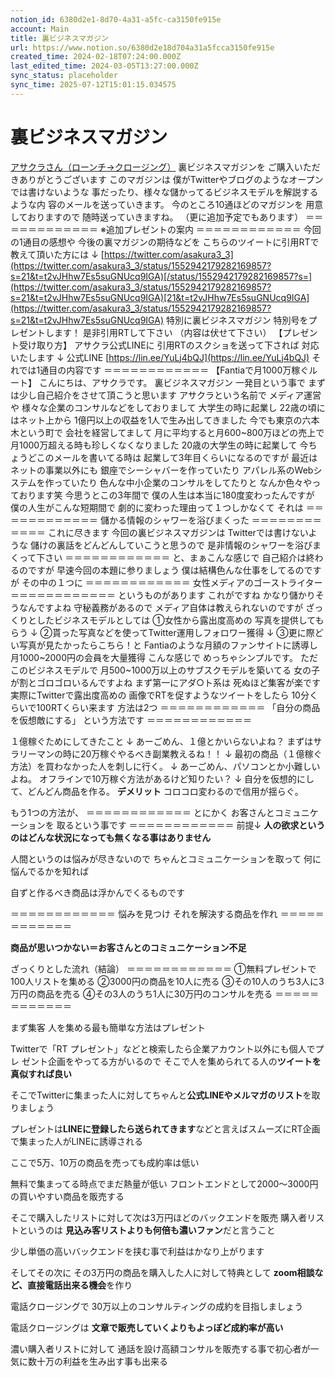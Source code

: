 ```yaml
---
notion_id: 6380d2e1-8d70-4a31-a5fc-ca3150fe915e
account: Main
title: 裏ビジネスマガジン
url: https://www.notion.so/6380d2e18d704a31a5fcca3150fe915e
created_time: 2024-02-18T07:24:00.000Z
last_edited_time: 2024-03-05T13:27:00.000Z
sync_status: placeholder
sync_time: 2025-07-12T15:01:15.034575
---
```

# 裏ビジネスマガジン

[アサクラさん（ローンチ→クロージング）](https://www.notion.so/e229763b23094abaa684f41a37ba7ff0) 
  裏ビジネスマガジンを
  ご購入いただきありがとうございます
  このマガジンは
  僕がTwitterやブログのようなオープンでは書けないような
  事だったり、様々な儲かってるビジネスモデルを解説するような内
  容のメールを送っていきます。
  今のところ10通ほどのマガジンを
  用意しておりますので
  随時送っていきますね。
  （更に追加予定でもあります）
  ＝＝＝＝＝＝＝＝＝＝＝＝
  ※追加プレゼントの案内
  ＝＝＝＝＝＝＝＝＝＝＝＝
  今回の1通目の感想や
  今後の裏マガジンの期待などを
  こちらのツイートに引用RTで教えて頂いた方には
  ↓
  [https://twitter.com/asakura3_3](https://twitter.com/asakura3_3/status/1552942179282169857?s=21&t=t2vJHhw7Es5suGNUcq9IGA)[/status/1552942179282169857?s=](https://twitter.com/asakura3_3/status/1552942179282169857?s=21&t=t2vJHhw7Es5suGNUcq9IGA)[21&t=t2vJHhw7Es5suGNUcq9IGA](https://twitter.com/asakura3_3/status/1552942179282169857?s=21&t=t2vJHhw7Es5suGNUcq9IGA)
  特別に裏ビジネスマガジン
  特別号をプレゼントします！
  是非引用RTして下さい
  （内容は伏せて下さい）
  【プレゼント受け取り方】
  アサクラ公式LINEに
  引用RTのスクショを送って下されば
  対応いたします
  ↓
  公式LINE
  [https://lin.ee/YuLj4bQJ](https://lin.ee/YuLj4bQJ)
  それでは1通目の内容です
  ＝＝＝＝＝＝＝＝＝＝＝＝
  【Fantiaで月1000万稼ぐルート】
  こんにちは、アサクラです。
  裏ビジネスマガジン
  一発目という事で
  まずは少し自己紹介をさせて頂こうと思います
  アサクラという名前で
  メディア運営や
  様々な企業のコンサルなどをしておりまして
  大学生の時に起業し
  22歳の頃にはネット上から
  1億円以上の収益を1人で生み出してきました
  今でも東京の六本木という町で
  会社を経営してまして
  月に平均すると月600~800万ほどの売上で
  月1000万超える時も珍しくなくなりました
  20歳の大学生の時に起業して
  今ちょうどこのメールを書いてる時は
  起業して3年目くらいになるのですが
  最近はネットの事業以外にも
  銀座でシーシャバーを作っていたり
  アパレル系のWebシステムを作っていたり
  色んな中小企業のコンサルをしてたりと
  なんか色々やっております笑
  今思うとこの3年間で
  僕の人生は本当に180度変わったんですが
  僕の人生がこんな短期間で
  劇的に変わった理由って１つしかなくて
  それは
  ＝＝＝＝＝＝＝＝＝＝＝＝
  儲かる情報のシャワーを浴びまくった
  ＝＝＝＝＝＝＝＝＝＝＝＝
  これに尽きます
  今回の裏ビジネスマガジンは
  Twitterでは書けないような
  儲けの裏話をどんどんしていこうと思うので
  是非情報のシャワーを浴びまくって下さい
  ＝＝＝＝＝＝＝＝＝＝＝＝
  と、まぁこんな感じで
  自己紹介は終わるのですが
  早速今回の本題に参りましょう
  僕は結構色んな仕事をしてるのですが
  その中の１つに
  ＝＝＝＝＝＝＝＝＝＝＝＝
  女性メディアのゴーストライター
  ＝＝＝＝＝＝＝＝＝＝＝＝
  というものがあります
  これがですね
  かなり儲かりそうなんですよね
  守秘義務があるので
  メディア自体は教えられないのですが
  ざっくりとしたビジネスモデルとしては
  ①女性から露出度高めの
  写真を提供してもらう
  ↓
  ②貰った写真などを使ってTwitter運用しフォロワー獲得
  ↓
  ③更に際どい写真が見たかったらこちら！と
  Fantiaのような月額のファンサイトに誘導し
  月1000~2000円の会員を大量獲得
  こんな感じで
  めっちゃシンプルです。
  ただこのビジネスモデルで
  月500~1000万以上のサブスクモデルを築いてる
  女の子が割とゴロゴロいるんですよね
  まず第一にアダ○ト系は
  死ぬほど集客が楽です
  実際にTwitterで露出度高めの
  画像でRTを促すようなツイートをしたら
  10分くらいで100RTくらい来ます
  方法は2つ
  ＝＝＝＝＝＝＝＝＝＝＝＝
  「自分の商品を仮想敵にする」
という方法です
  ＝＝＝＝＝＝＝＝＝＝＝＝
  
  １億稼ぐためにしてきたこと
  ↓
  あーごめん、１億とかいらないよね？
まずはサラリーマンの時に20万稼ぐやるべき副業教えるね！！
  ↓
  最初の商品（１億稼ぐ方法）を買わなかった人を刺しに行く。
  ↓
  あーごめん、パソコンとか小難しいよね。
オフラインで10万稼ぐ方法があるけど知りたい？
  ↓
  自分を仮想的にして、どんどん商品を作る。
  **デメリット**
  コロコロ変わるので信用が揺らぐ。
  
  
  
  もう1つの方法が、
  ＝＝＝＝＝＝＝＝＝＝＝＝
  とにかく
お客さんとコミュニケーションを
取るという事です
  ＝＝＝＝＝＝＝＝＝＝＝＝
  前提↓
  **人の欲求というのはどんな状況になっても無くなる事はありません**
  
  人間というのは悩みが尽きないので
ちゃんとコミュニケーションを取って
何に悩んでるかを知れば
  
  自ずと作るべき商品は浮かんでくるものです
  
  ＝＝＝＝＝＝＝＝＝＝＝＝
  悩みを見つけ
それを解決する商品を作れ
  ＝＝＝＝＝＝＝＝＝＝＝＝
  
  **商品が思いつかない＝お客さんとのコミュニケーション不足**
  
  ざっくりとした流れ（結論）
  ＝＝＝＝＝＝＝＝＝＝＝＝
①無料プレゼントで100人リストを集める
  ②3000円の商品を10人に売る
  ③その10人のうち3人に3万円の商品を売る
  ④その3人のうち1人に30万円のコンサルを売る
＝＝＝＝＝＝＝＝＝＝＝＝
  
  まず集客
  人を集める最も簡単な方法はプレゼント
  
  Twitterで「RT プレゼント」などと検索したら企業アカウント以外にも個人でプレ
  ゼント企画をやってる方がいるので
  そこで人を集められてる人の**ツイートを真似すれば良い**
  
  そこでTwitterに集まった人に対してちゃんと**公式LINEやメルマガのリスト**を取りましょう
  
  プレゼントは**LINEに登録したら送られてきます**などと言えばスムーズにRT企画で集まった人がLINEに誘導される
  
  ここで5万、10万の商品を売っても成約率は低い
  
  無料で集まってる時点でまだ熱量が低い
  フロントエンドとして2000～3000円の買いやすい商品を販売する
  
  そこで購入したリストに対して次は3万円ほどのバックエンドを販売
購入者リストというのは
**見込み客リストよりも何倍も濃いファン**だと言うこと
  
  少し単価の高いバックエンドを挟む事で利益はかなり上がります
  
  そしてその次に
その3万円の商品を購入した人に対して特典として
**zoom相談など、直接電話出来る機会**を作り
  
  電話クロージングで
30万以上のコンサルティングの成約を目指しましょう
  
  電話クロージングは
**文章で販売していくよりもよっぽど成約率が高い**
  
  濃い購入者リストに対して
通話を設け高額コンサルを販売する事で初心者が一気に数十万の利益を生み出す事も出来る